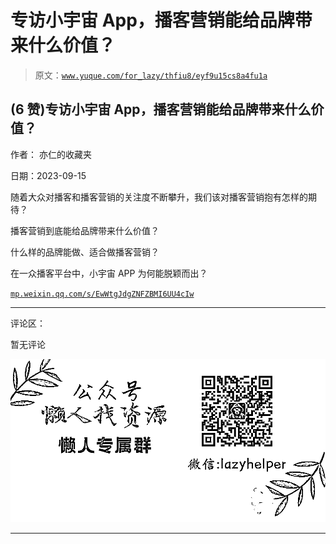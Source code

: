 # 专访小宇宙 App，播客营销能给品牌带来什么价值？

> 原文：[`www.yuque.com/for_lazy/thfiu8/eyf9u15cs8a4fu1a`](https://www.yuque.com/for_lazy/thfiu8/eyf9u15cs8a4fu1a)

## (6 赞)专访小宇宙 App，播客营销能给品牌带来什么价值？

作者： 亦仁的收藏夹

日期：2023-09-15

随着大众对播客和播客营销的关注度不断攀升，我们该对播客营销抱有怎样的期待？

播客营销到底能给品牌带来什么价值？

什么样的品牌能做、适合做播客营销？

在一众播客平台中，小宇宙 APP 为何能脱颖而出？

[`mp.weixin.qq.com/s/EwWtgJdgZNFZBMI6UU4cIw`](https://mp.weixin.qq.com/s/EwWtgJdgZNFZBMI6UU4cIw)

* * *

评论区：

暂无评论

![](img/1c37d505930596d12a88ab23e11aa07a.png)

* * *